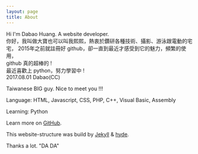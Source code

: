 ```yaml
---
layout: page
title: About
---
```


<p class="message">
    Hi I'm Dabao Huang. A website developer.
    <br>
    你好，我叫做大寶也可以叫我熙熙，熱衷於鑽研各種技術、攝影、游泳跟電動的宅宅，
    2015年之前就註冊好 github，卻一直到最近才感受到它的魅力，頻繁的使用，
    <br>
    github 真的超棒的 !
    <br>
    最近喜歡上 python，努力學習中 !
    <br>
    2017.08.01 Dabao(CC)
</p>

Taiwanese BIG guy. Nice to meet you !!!

Language: HTML, Javascript, CSS, PHP, C++, Visual Basic, Assembly

Learning: Python

Learn more on [GitHub](https://www.github.com/dabaohuang/).

This website-structure was build by [Jekyll](https://jekyllrb.com/) & [hyde](https://github.com/poole/hyde).

Thanks a lot. "DA DA"